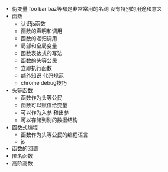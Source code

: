 - 伪变量 foo bar baz等都是非常常用的名词 没有特别的用途和意义 
- 函数
  - 认识js函数
  - 函数的声明和调用
  - 函数的递归调用
  - 局部和全局变量
  - 函数表达式的写法
  - 函数的头等公民
  - 立即执行函数
  - 额外知识 代码规范
  - chrome debug技巧
- 头等函数
  - 函数作为头等公民
  - 函数可以赋值给变量
  - 可以作为入参 和出参
  - 可以存储到别的数据结构
- 函数式编程
  - 函数作为头等公民的编程语言
  - js
- 函数的回调
- 匿名函数
- 高阶高数
